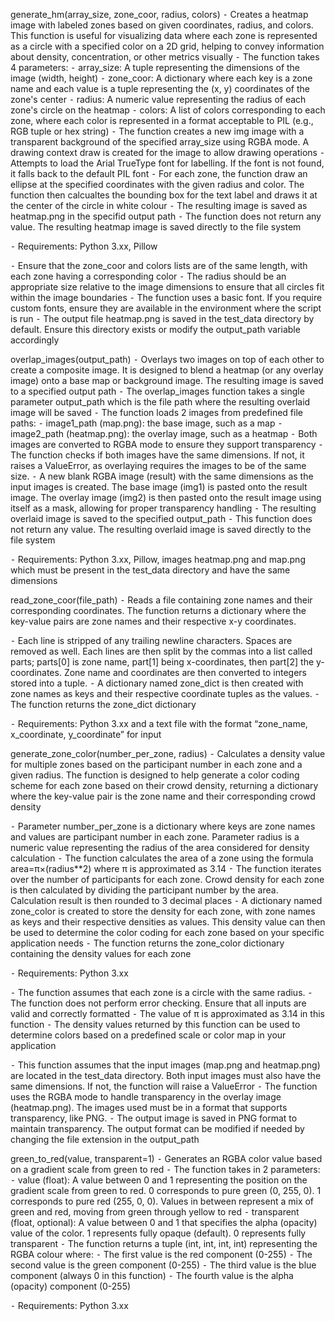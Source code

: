 generate_hm(array_size, zone_coor, radius, colors)
 ⁃ Creates a heatmap image with labeled zones based on given coordinates, radius, and colors. This function is useful for visualizing data where each zone is represented as a circle with a specified color on a 2D grid, helping to convey information about density, concentration, or other metrics visually
 ⁃ The function takes 4 parameters:
 ⁃ array_size: A tuple representing the dimensions of the image (width, height)
 ⁃ zone_coor: A dictionary where each key is a zone name and each value is a tuple representing the (x, y) coordinates of the zone's center
 ⁃ radius: A numeric value representing the radius of each zone's circle on the heatmap
 ⁃ colors: A list of colors corresponding to each zone, where each color is represented in a format acceptable to PIL (e.g., RGB tuple or hex string)
 ⁃ The function creates a new img image with a transparent background of the specified array_size using RGBA mode. A drawing context draw is created for the image to allow drawing operations
 ⁃ Attempts to load the Arial TrueType font for labelling. If the font is not found, it falls back to the default PIL font
 ⁃ For each zone, the function draw an ellipse at the specified coordinates with the given radius and color. The function then calcualtes the bounding box for the text label and draws it at the center of the circle in white colour
 ⁃ The resulting image is saved as heatmap.png in the specifid output path
 ⁃ The function does not return any value. The resulting heatmap image is saved directly to the file system

 ⁃ Requirements: Python 3.xx, Pillow

 ⁃ Ensure that the zone_coor and colors lists are of the same length, with each zone having a corresponding color
 ⁃ The radius should be an appropriate size relative to the image dimensions to ensure that all circles fit within the image boundaries
 ⁃ The function uses a basic font. If you require custom fonts, ensure they are available in the environment where the script is run
 ⁃ The output file heatmap.png is saved in the test_data directory by default. Ensure this directory exists or modify the output_path variable accordingly



overlap_images(output_path)
 ⁃ Overlays two images on top of each other to create a composite image. It is designed to blend a heatmap (or any overlay image) onto a base map or background image. The resulting image is saved to a specified output path
 ⁃ The overlap_images function takes a single parameter output_path which is the file path where the resulting overlaid image will be saved
 ⁃ The function loads 2 images from predefined file paths:
 ⁃ image1_path (map.png): the base image, such as a map
 ⁃ image2_path (heatmap.png): the overlay image, such as a heatmap
 ⁃ Both images are converted to RGBA mode to ensure they support transparency
 ⁃ The function checks if both images have the same dimensions. If not, it raises a ValueError, as overlaying requires the images to be of the same size.
 ⁃ A new blank RGBA image (result) with the same dimensions as the input images is created. The base image (img1) is pasted onto the result image. The overlay image (img2) is then pasted onto the result image using itself as a mask, allowing for proper transparency handling
 ⁃ The resulting overlaid image is saved to the specified output_path
 ⁃ This function does not return any value. The resulting overlaid image is saved directly to the file system

 ⁃ Requirements: Python 3.xx, Pillow, images heatmap.png and map.png which must be present in the test_data directory and have the same dimensions


 read_zone_coor(file_path)
 ⁃ Reads a file containing zone names and their corresponding coordinates. The function returns a dictionary where the key-value pairs are zone names and their respective x-y coordinates. 

 ⁃ Each line is stripped of any trailing newline characters. Spaces are removed as well. Each lines are then split by the commas into a list called parts; parts[0] is zone name, part[1] being x-coordinates, then part[2] the y-coordinates. Zone name and coordinates are then converted to integers stored into a tuple.
 ⁃ A dictionary named zone_dict is then created with zone names as keys and their respective coordinate tuples as the values.
 ⁃ The function returns the zone_dict dictionary

 ⁃ Requirements: Python 3.xx and a text file with the format “zone_name, x_coordinate, y_coordinate” for input



generate_zone_color(number_per_zone, radius) 
 ⁃ Calculates a density value for multiple zones based on the participant number in each zone and a given radius. The function is designed to help generate a color coding scheme for each zone based on their crowd density, returning a dictionary where the key-value pair is the zone name and their corresponding crowd density

 ⁃ Parameter number_per_zone is a dictionary where keys are zone names and values are participant number in each zone. Parameter radius is a numeric value representing the radius of the area considered for density calculation
 ⁃ The function calculates the area of a zone using the formula area=π×(radius**2) where π is approximated as 3.14
 ⁃ The function iterates over the number of participants for each zone. Crowd density for each zone is then calculated by dividing the participant number by the area. Calculation result is then rounded to 3 decimal places
 ⁃ A dictionary named zone_color is created to store the density for each zone, with zone names as keys and their respective densities as values. This density value can then be used to determine the color coding for each zone based on your specific application needs
 ⁃ The function returns the zone_color dictionary containing the density values for each zone

 ⁃ Requirements: Python 3.xx

 ⁃ The function assumes that each zone is a circle with the same radius.
 ⁃ The function does not perform error checking. Ensure that all inputs are valid and correctly formatted
 ⁃ The value of π is approximated as 3.14 in this function
 ⁃ The density values returned by this function can be used to determine colors based on a predefined scale or color map in your application


 ⁃ This function assumes that the input images (map.png and heatmap.png) are located in the test_data directory. Both input images must also have the same dimensions. If not, the function will raise a ValueError
 ⁃ The function uses the RGBA mode to handle transparency in the overlay image (heatmap.png). The images used must be in a format that supports transparency, like PNG.
 ⁃ The output image is saved in PNG format to maintain transparency. The output format can be modified if needed by changing the file extension in the output_path



green_to_red(value, transparent=1)
 ⁃ Generates an RGBA color value based on a gradient scale from green to red
 ⁃ The function takes in 2 parameters:
 ⁃ value (float): A value between 0 and 1 representing the position on the gradient scale from green to red. 0 corresponds to pure green (0, 255, 0). 1 corresponds to pure red (255, 0, 0). Values in between represent a mix of green and red, moving from green through yellow to red
 ⁃ transparent (float, optional): A value between 0 and 1 that specifies the alpha (opacity) value of the color. 1 represents fully opaque (default). 0 represents fully transparent
 ⁃ The function returns a tuple (int, int, int, int) representing the RGBA colour where: 
 ⁃ The first value is the red component (0-255)
 ⁃ The second value is the green component (0-255)
 ⁃ The third value is the blue component (always 0 in this function)
 ⁃ The fourth value is the alpha (opacity) component (0-255)

 ⁃ Requirements: Python 3.xx
